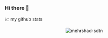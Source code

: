 ### Hi there 👋



📈 my github stats
<p align="center"> <img src="https://github-readme-stats.vercel.app/api?username=mehrshad-sdtn&show_icons=true&theme=react" alt="mehrshad-sdtn" />
